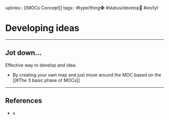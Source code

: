 uplinks:: [[MOCs Concept]]
tags:: #type/thing❖ #status/develop🔧 #on/lyt 

# Developing ideas
---
## Jot down...
Effective way to develop and idea.
- By creating your own map and just move around the MOC based on the [[#The 3 basic phase of MOCs]]

---
## References
- x